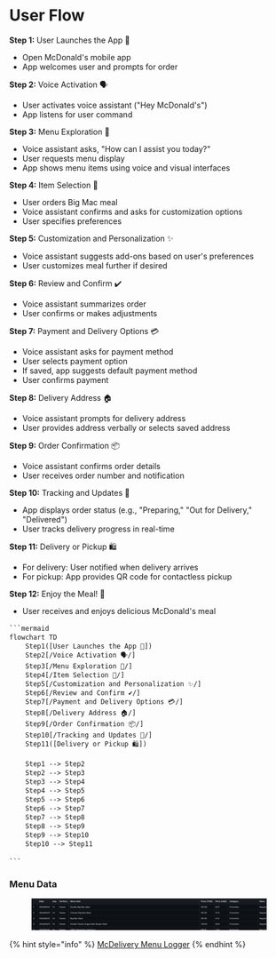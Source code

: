 # User Flow

**Step 1:** User Launches the App 📱

* Open McDonald's mobile app
* App welcomes user and prompts for order

**Step 2:** Voice Activation 🗣️

* User activates voice assistant ("Hey McDonald's")
* App listens for user command

**Step 3:** Menu Exploration 🍔

* Voice assistant asks, "How can I assist you today?"
* User requests menu display
* App shows menu items using voice and visual interfaces

**Step 4:** Item Selection 🥤

* User orders Big Mac meal
* Voice assistant confirms and asks for customization options
* User specifies preferences

**Step 5:** Customization and Personalization ✨

* Voice assistant suggests add-ons based on user's preferences
* User customizes meal further if desired

**Step 6:** Review and Confirm ✔️

* Voice assistant summarizes order
* User confirms or makes adjustments

**Step 7:** Payment and Delivery Options 💳

* Voice assistant asks for payment method
* User selects payment option
* If saved, app suggests default payment method
* User confirms payment

**Step 8:** Delivery Address 🏠

* Voice assistant prompts for delivery address
* User provides address verbally or selects saved address

**Step 9:** Order Confirmation 📦

* Voice assistant confirms order details
* User receives order number and notification

**Step 10:** Tracking and Updates 🚚

* App displays order status (e.g., "Preparing," "Out for Delivery," "Delivered")
* User tracks delivery progress in real-time

**Step 11:** Delivery or Pickup 🛍️

* For delivery: User notified when delivery arrives
* For pickup: App provides QR code for contactless pickup

**Step 12:** Enjoy the Meal! 🍟

* User receives and enjoys delicious McDonald's meal

````mermaid
```mermaid
flowchart TD
    Step1([User Launches the App 📱])
    Step2[/Voice Activation 🗣️/]
    Step3[/Menu Exploration 🍔/]
    Step4[/Item Selection 🥤/]
    Step5[/Customization and Personalization ✨/]
    Step6[/Review and Confirm ✔️/]
    Step7[/Payment and Delivery Options 💳/]
    Step8[/Delivery Address 🏠/]
    Step9[/Order Confirmation 📦/]
    Step10[/Tracking and Updates 🚚/]
    Step11([Delivery or Pickup 🛍️])

    Step1 --> Step2
    Step2 --> Step3
    Step3 --> Step4
    Step4 --> Step5
    Step5 --> Step6
    Step6 --> Step7
    Step7 --> Step8
    Step8 --> Step9
    Step9 --> Step10
    Step10 --> Step11

```
````

### Menu Data

<figure><img src="../.gitbook/assets/Screen Shot 2024-03-16 at 00.18.13 (1).png" alt=""><figcaption></figcaption></figure>

{% hint style="info" %}
[McDelivery Menu Logger](https://github.com/schmwong/APAC-McDelivery-Menu-Logger?tab=readme-ov-file)
{% endhint %}


